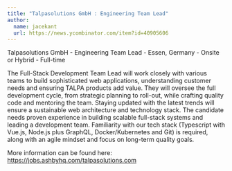 ```yaml
---
title: "Talpasolutions GmbH : Engineering Team Lead"
author:
  name: jacekant
  url: https://news.ycombinator.com/item?id=40905606
---
```

Talpasolutions GmbH - Engineering Team Lead - Essen, Germany - Onsite or Hybrid - Full-time

The Full-Stack Development Team Lead will work closely with various teams to build sophisticated web applications, understanding customer needs and ensuring TALPA products add value. They will oversee the full development cycle, from strategic planning to roll-out, while crafting quality code and mentoring the team. Staying updated with the latest trends will ensure a sustainable web architecture and technology stack. The candidate needs proven experience in building scalable full-stack systems and leading a development team. Familiarity with our tech stack (Typescript with Vue.js, Node.js plus GraphQL, Docker&#x2F;Kubernetes and Git) is required, along with an agile mindset and focus on long-term quality goals.

More information can be found here: <a href="https:&#x2F;&#x2F;jobs.ashbyhq.com&#x2F;talpasolutions.com">https:&#x2F;&#x2F;jobs.ashbyhq.com&#x2F;talpasolutions.com</a>
